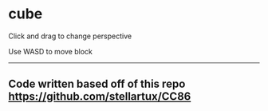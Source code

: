 # cube

Click and drag to change perspective

Use WASD to move block
_______
## Code written based off of this repo https://github.com/stellartux/CC86
